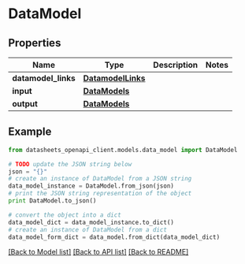 # DataModel


## Properties
Name | Type | Description | Notes
------------ | ------------- | ------------- | -------------
**datamodel_links** | [**DatamodelLinks**](DatamodelLinks.md) |  | 
**input** | [**DataModels**](DataModels.md) |  | 
**output** | [**DataModels**](DataModels.md) |  | 

## Example

```python
from datasheets_openapi_client.models.data_model import DataModel

# TODO update the JSON string below
json = "{}"
# create an instance of DataModel from a JSON string
data_model_instance = DataModel.from_json(json)
# print the JSON string representation of the object
print DataModel.to_json()

# convert the object into a dict
data_model_dict = data_model_instance.to_dict()
# create an instance of DataModel from a dict
data_model_form_dict = data_model.from_dict(data_model_dict)
```
[[Back to Model list]](../README.md#documentation-for-models) [[Back to API list]](../README.md#documentation-for-api-endpoints) [[Back to README]](../README.md)



